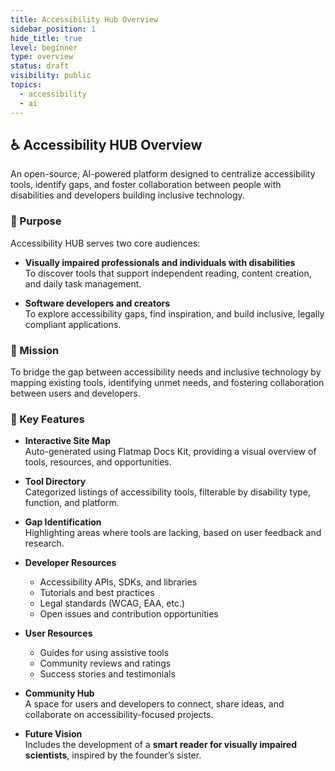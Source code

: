 ```yaml
---
title: Accessibility Hub Overview
sidebar_position: 1
hide_title: true
level: beginner
type: overview
status: draft
visibility: public
topics:
  - accessibility
  - ai
---
```


## ♿ Accessibility HUB Overview

An open-source, AI-powered platform designed to centralize accessibility tools, identify gaps, and foster collaboration between people with disabilities and developers building inclusive technology.

### 🌟 Purpose

Accessibility HUB serves two core audiences:

- **Visually impaired professionals and individuals with disabilities**  
  To discover tools that support independent reading, content creation, and daily task management.

- **Software developers and creators**  
  To explore accessibility gaps, find inspiration, and build inclusive, legally compliant applications.

### 🎯 Mission

To bridge the gap between accessibility needs and inclusive technology by mapping existing tools, identifying unmet needs, and fostering collaboration between users and developers.

### 🧩 Key Features

- **Interactive Site Map**  
  Auto-generated using Flatmap Docs Kit, providing a visual overview of tools, resources, and opportunities.

- **Tool Directory**  
  Categorized listings of accessibility tools, filterable by disability type, function, and platform.

- **Gap Identification**  
  Highlighting areas where tools are lacking, based on user feedback and research.

- **Developer Resources**
    - Accessibility APIs, SDKs, and libraries
    - Tutorials and best practices
    - Legal standards (WCAG, EAA, etc.)
    - Open issues and contribution opportunities

- **User Resources**
    - Guides for using assistive tools
    - Community reviews and ratings
    - Success stories and testimonials

- **Community Hub**  
  A space for users and developers to connect, share ideas, and collaborate on accessibility-focused projects.

- **Future Vision**  
  Includes the development of a **smart reader for visually impaired scientists**, inspired by the founder’s sister.